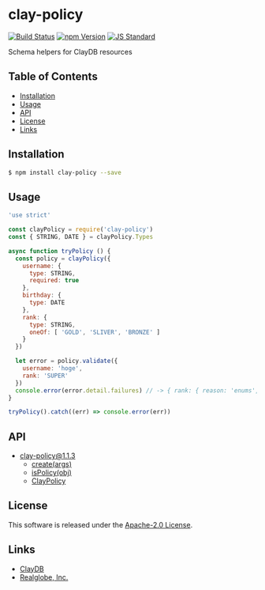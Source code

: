 clay-policy
==========

<!---
This file is generated by ape-tmpl. Do not update manually.
--->

<!-- Badge Start -->
<a name="badges"></a>

[![Build Status][bd_travis_com_shield_url]][bd_travis_com_url]
[![npm Version][bd_npm_shield_url]][bd_npm_url]
[![JS Standard][bd_standard_shield_url]][bd_standard_url]

[bd_repo_url]: https://github.com/realglobe-Inc/clay-policy
[bd_travis_url]: http://travis-ci.org/realglobe-Inc/clay-policy
[bd_travis_shield_url]: http://img.shields.io/travis/realglobe-Inc/clay-policy.svg?style=flat
[bd_travis_com_url]: http://travis-ci.com/realglobe-Inc/clay-policy
[bd_travis_com_shield_url]: https://api.travis-ci.com/realglobe-Inc/clay-policy.svg?token=aeFzCpBZebyaRijpCFmm
[bd_license_url]: https://github.com/realglobe-Inc/clay-policy/blob/master/LICENSE
[bd_codeclimate_url]: http://codeclimate.com/github/realglobe-Inc/clay-policy
[bd_codeclimate_shield_url]: http://img.shields.io/codeclimate/github/realglobe-Inc/clay-policy.svg?style=flat
[bd_codeclimate_coverage_shield_url]: http://img.shields.io/codeclimate/coverage/github/realglobe-Inc/clay-policy.svg?style=flat
[bd_gemnasium_url]: https://gemnasium.com/realglobe-Inc/clay-policy
[bd_gemnasium_shield_url]: https://gemnasium.com/realglobe-Inc/clay-policy.svg
[bd_npm_url]: http://www.npmjs.org/package/clay-policy
[bd_npm_shield_url]: http://img.shields.io/npm/v/clay-policy.svg?style=flat
[bd_standard_url]: http://standardjs.com/
[bd_standard_shield_url]: https://img.shields.io/badge/code%20style-standard-brightgreen.svg

<!-- Badge End -->


<!-- Description Start -->
<a name="description"></a>

Schema helpers for ClayDB resources

<!-- Description End -->


<!-- Overview Start -->
<a name="overview"></a>



<!-- Overview End -->


<!-- Sections Start -->
<a name="sections"></a>

<!-- Section from "doc/guides/00.TOC.md.hbs" Start -->

<a name="section-doc-guides-00-t-o-c-md"></a>

Table of Contents
----------------

- [Installation](#installation)
- [Usage](#usage)
- [API](#api)
- [License](#license)
- [Links](#links)


<!-- Section from "doc/guides/00.TOC.md.hbs" End -->

<!-- Section from "doc/guides/01.Installation.md.hbs" Start -->

<a name="section-doc-guides-01-installation-md"></a>

Installation
-----

```bash
$ npm install clay-policy --save
```


<!-- Section from "doc/guides/01.Installation.md.hbs" End -->

<!-- Section from "doc/guides/02.Usage.md.hbs" Start -->

<a name="section-doc-guides-02-usage-md"></a>

Usage
---------

```javascript
'use strict'

const clayPolicy = require('clay-policy')
const { STRING, DATE } = clayPolicy.Types

async function tryPolicy () {
  const policy = clayPolicy({
    username: {
      type: STRING,
      required: true
    },
    birthday: {
      type: DATE
    },
    rank: {
      type: STRING,
      oneOf: [ 'GOLD', 'SLIVER', 'BRONZE' ]
    }
  })

  let error = policy.validate({
    username: 'hoge',
    rank: 'SUPER'
  })
  console.error(error.detail.failures) // -> { rank: { reason: 'enums', expects: [ /* ... */ ], actual: 'ULTRA' } }
}

tryPolicy().catch((err) => console.error(err))

```


<!-- Section from "doc/guides/02.Usage.md.hbs" End -->

<!-- Section from "doc/guides/03.API.md.hbs" Start -->

<a name="section-doc-guides-03-a-p-i-md"></a>

API
-----

+ [clay-policy@1.1.3](./doc/api/api.md)
  + [create(args)](./doc/api/api.md#clay-policy-function-create)
  + [isPolicy(obj)](./doc/api/api.md#clay-policy-function-is-policy)
  + [ClayPolicy](./doc/api/api.md#clay-policy-class)


<!-- Section from "doc/guides/03.API.md.hbs" End -->


<!-- Sections Start -->


<!-- LICENSE Start -->
<a name="license"></a>

License
-------
This software is released under the [Apache-2.0 License](https://github.com/realglobe-Inc/clay-policy/blob/master/LICENSE).

<!-- LICENSE End -->


<!-- Links Start -->
<a name="links"></a>

Links
------

+ [ClayDB][clay_d_b_url]
+ [Realglobe, Inc.][realglobe,_inc__url]

[clay_d_b_url]: https://github.com/realglobe-Inc/claydb
[realglobe,_inc__url]: http://realglobe.jp

<!-- Links End -->
